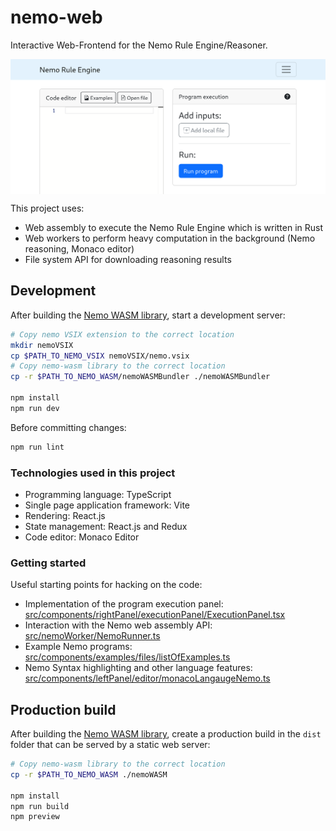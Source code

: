 # nemo-web

Interactive Web-Frontend for the Nemo Rule Engine/Reasoner.

<img src=".github/repository-banner.png" align="center"></img>

This project uses:

- Web assembly to execute the Nemo Rule Engine which is written in Rust
- Web workers to perform heavy computation in the background (Nemo reasoning, Monaco editor)
- File system API for downloading reasoning results

## Development

After building the [Nemo WASM library](https://github.com/knowsys/nemo/tree/main/nemo-wasm), start a development server:

```bash
# Copy nemo VSIX extension to the correct location
mkdir nemoVSIX
cp $PATH_TO_NEMO_VSIX nemoVSIX/nemo.vsix
# Copy nemo-wasm library to the correct location
cp -r $PATH_TO_NEMO_WASM/nemoWASMBundler ./nemoWASMBundler

npm install
npm run dev
```

Before committing changes:

```bash
npm run lint
```

### Technologies used in this project

- Programming language: TypeScript
- Single page application framework: Vite
- Rendering: React.js
- State management: React.js and Redux
- Code editor: Monaco Editor

### Getting started

Useful starting points for hacking on the code:

- Implementation of the program execution panel: [src/components/rightPanel/executionPanel/ExecutionPanel.tsx](src/components/rightPanel/executionPanel/ExecutionPanel.tsx)
- Interaction with the Nemo web assembly API: [src/nemoWorker/NemoRunner.ts](src/nemoWorker/NemoRunner.ts)
- Example Nemo programs: [src/components/examples/files/listOfExamples.ts](src/components/examples/files/listOfExamples.ts)
- Nemo Syntax highlighting and other language features: [src/components/leftPanel/editor/monacoLangaugeNemo.ts](src/components/leftPanel/editor/monacoLangaugeNemo.ts)

## Production build

After building the [Nemo WASM library](https://github.com/knowsys/nemo/tree/main/nemo-wasm), create a production build in the `dist` folder that can be served by a static web server:

```bash
# Copy nemo-wasm library to the correct location
cp -r $PATH_TO_NEMO_WASM ./nemoWASM

npm install
npm run build
npm preview
```
